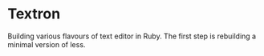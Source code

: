# Textron

Building various flavours of text editor in Ruby.
The first step is rebuilding a minimal version of less.
